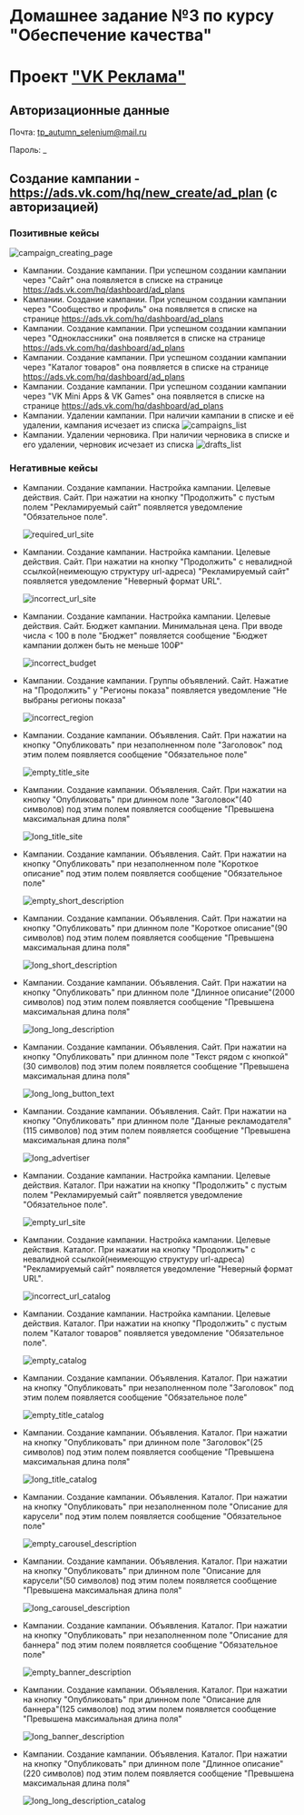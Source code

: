 # Домашнее задание №3 по курсу "Обеспечение качества"

# Проект ["VK Реклама"](https://ads.vk.com)

## Авторизационные данные

Почта: tp_autumn_selenium@mail.ru

Пароль: _

## Создание кампании - https://ads.vk.com/hq/new_create/ad_plan (с авторизацией)

### Позитивные кейсы

![campaign_creating_page](https://github.com/marcussss1/homework-3-autumn-2023/blob/main/images/campaign_creating_page.jpg)
- Кампании. Создание кампании. При успешном создании кампании через "Сайт" она появляется в списке на странице https://ads.vk.com/hq/dashboard/ad_plans
- Кампании. Создание кампании. При успешном создании кампании через "Сообщество и профиль" она появляется в списке на странице https://ads.vk.com/hq/dashboard/ad_plans
- Кампании. Создание кампании. При успешном создании кампании через "Одноклассники" она появляется в списке на странице https://ads.vk.com/hq/dashboard/ad_plans
- Кампании. Создание кампании. При успешном создании кампании через "Каталог товаров" она появляется в списке на странице https://ads.vk.com/hq/dashboard/ad_plans
- Кампании. Создание кампании. При успешном создании кампании через "VK Mini Apps & VK Games" она появляется в списке на странице https://ads.vk.com/hq/dashboard/ad_plans
- Кампании. Удалении кампании. При наличии кампании в списке и её удалении, кампания исчезает из списка
![campaigns_list](https://github.com/marcussss1/homework-3-autumn-2023/blob/main/images/campaigns_list.jpg)
- Кампании. Удалении черновика. При наличии черновика в списке и его удалении, черновик исчезает из списка
![drafts_list](https://github.com/marcussss1/homework-3-autumn-2023/blob/main/images/drafts_list.jpg)

### Негативные кейсы

- Кампании. Создание кампании. Настройка кампании. Целевые действия. Сайт. При нажатии на кнопку "Продолжить" с пустым полем "Рекламируемый сайт" появляется уведомление "Обязательное поле".

  ![required_url_site](https://github.com/marcussss1/homework-3-autumn-2023/blob/main/images/required_url_site.jpg)
- Кампании. Создание кампании. Настройка кампании. Целевые действия. Сайт. При нажатии на кнопку "Продолжить" с невалидной ссылкой(неимеющую структуру url-адреса) "Рекламируемый сайт" появляется уведомление "Неверный формат URL".

  ![incorrect_url_site](https://github.com/marcussss1/homework-3-autumn-2023/blob/main/images/incorrect_url_site.jpg)
- Кампании. Создание кампании. Настройка кампании. Целевые действия. Сайт. Бюджет кампании. Минимальная цена. При вводе числа < 100 в поле "Бюджет" появляется сообщение "Бюджет кампании должен быть не меньше 100₽"

  ![incorrect_budget](https://github.com/marcussss1/homework-3-autumn-2023/blob/main/images/incorrect_budget.jpg)
- Кампании. Создание кампании. Группы объявлений. Сайт. Нажатие на "Продолжить" у "Регионы показа" появляется уведомление "Не выбраны регионы показа"

  ![incorrect_region](https://github.com/marcussss1/homework-3-autumn-2023/blob/main/images/incorrect_region.jpg)
- Кампании. Создание кампании. Объявления. Сайт. При нажатии на кнопку "Опубликовать" при незаполненном поле "Заголовок" под этим полем появляется сообщение "Обязательное поле"

  ![empty_title_site](https://github.com/marcussss1/homework-3-autumn-2023/blob/main/images/empty_title_site.jpg)
- Кампании. Создание кампании. Объявления. Сайт. При нажатии на кнопку "Опубликовать" при длинном поле "Заголовок"(40 символов) под этим полем появляется сообщение "Превышена максимальная длина поля"

  ![long_title_site](https://github.com/marcussss1/homework-3-autumn-2023/blob/main/images/long_title_site.jpg)
- Кампании. Создание кампании. Объявления. Сайт. При нажатии на кнопку "Опубликовать" при незаполненном поле "Короткое описание" под этим полем появляется сообщение "Обязательное поле"

  ![empty_short_description](https://github.com/marcussss1/homework-3-autumn-2023/blob/main/images/empty_short_description.jpg)
- Кампании. Создание кампании. Объявления. Сайт. При нажатии на кнопку "Опубликовать" при длинном поле "Короткое описание"(90 символов) под этим полем появляется сообщение "Превышена максимальная длина поля"

  ![long_short_description](https://github.com/marcussss1/homework-3-autumn-2023/blob/main/images/long_short_description.jpg)
- Кампании. Создание кампании. Объявления. Сайт. При нажатии на кнопку "Опубликовать" при длинном поле "Длинное описание"(2000 символов) под этим полем появляется сообщение "Превышена максимальная длина поля"

  ![long_long_description](https://github.com/marcussss1/homework-3-autumn-2023/blob/main/images/long_long_description.jpg)
- Кампании. Создание кампании. Объявления. Сайт. При нажатии на кнопку "Опубликовать" при длинном поле "Текст рядом с кнопкой"(30 символов) под этим полем появляется сообщение "Превышена максимальная длина поля"

  ![long_long_button_text](https://github.com/marcussss1/homework-3-autumn-2023/blob/main/images/long_long_button_text.jpg)
- Кампании. Создание кампании. Объявления. Сайт. При нажатии на кнопку "Опубликовать" при длинном поле "Данные рекламодателя"(115 символов) под этим полем появляется сообщение "Превышена максимальная длина поля"

  ![long_advertiser](https://github.com/marcussss1/homework-3-autumn-2023/blob/main/images/long_advertiser.jpg)
- Кампании. Создание кампании. Настройка кампании. Целевые действия. Каталог. При нажатии на кнопку "Продолжить" с пустым полем "Рекламируемый сайт" появляется уведомление "Обязательное поле".

  ![empty_url_site](https://github.com/marcussss1/homework-3-autumn-2023/blob/main/images/empty_url_site.jpg)
- Кампании. Создание кампании. Настройка кампании. Целевые действия. Каталог. При нажатии на кнопку "Продолжить" с невалидной ссылкой(неимеющую структуру url-адреса) "Рекламируемый сайт" появляется уведомление "Неверный формат URL".

  ![incorrect_url_catalog](https://github.com/marcussss1/homework-3-autumn-2023/blob/main/images/incorrect_url_catalog.jpg)
- Кампании. Создание кампании. Настройка кампании. Целевые действия. Каталог. При нажатии на кнопку "Продолжить" с пустым полем "Каталог товаров" появляется уведомление "Обязательное поле".

  ![empty_catalog](https://github.com/marcussss1/homework-3-autumn-2023/blob/main/images/empty_catalog.jpg)
- Кампании. Создание кампании. Объявления. Каталог. При нажатии на кнопку "Опубликовать" при незаполненном поле "Заголовок" под этим полем появляется сообщение "Обязательное поле"

  ![empty_title_catalog](https://github.com/marcussss1/homework-3-autumn-2023/blob/main/images/empty_title_catalog.jpg)
- Кампании. Создание кампании. Объявления. Каталог. При нажатии на кнопку "Опубликовать" при длинном поле "Заголовок"(25 символов) под этим полем появляется сообщение "Превышена максимальная длина поля"

  ![long_title_catalog](https://github.com/marcussss1/homework-3-autumn-2023/blob/main/images/long_title_catalog.jpg)
- Кампании. Создание кампании. Объявления. Каталог. При нажатии на кнопку "Опубликовать" при незаполненном поле "Описание для карусели" под этим полем появляется сообщение "Обязательное поле"

  ![empty_carousel_description](https://github.com/marcussss1/homework-3-autumn-2023/blob/main/images/empty_carousel_description.jpg)
- Кампании. Создание кампании. Объявления. Каталог. При нажатии на кнопку "Опубликовать" при длинном поле "Описание для карусели"(50 символов) под этим полем появляется сообщение "Превышена максимальная длина поля"

  ![long_carousel_description](https://github.com/marcussss1/homework-3-autumn-2023/blob/main/images/long_carousel_description.jpg)
- Кампании. Создание кампании. Объявления. Каталог. При нажатии на кнопку "Опубликовать" при незаполненном поле "Описание для баннера" под этим полем появляется сообщение "Обязательное поле"

  ![empty_banner_description](https://github.com/marcussss1/homework-3-autumn-2023/blob/main/images/empty_banner_description.jpg)
- Кампании. Создание кампании. Объявления. Каталог. При нажатии на кнопку "Опубликовать" при длинном поле "Описание для баннера"(125 символов) под этим полем появляется сообщение "Превышена максимальная длина поля"

  ![long_banner_description](https://github.com/marcussss1/homework-3-autumn-2023/blob/main/images/long_banner_description.jpg)
- Кампании. Создание кампании. Объявления. Каталог. При нажатии на кнопку "Опубликовать" при длинном поле "Длинное описание"(220 символов) под этим полем появляется сообщение "Превышена максимальная длина поля"

  ![long_long_description_catalog](https://github.com/marcussss1/homework-3-autumn-2023/blob/main/images/long_long_description_catalog.jpg)
